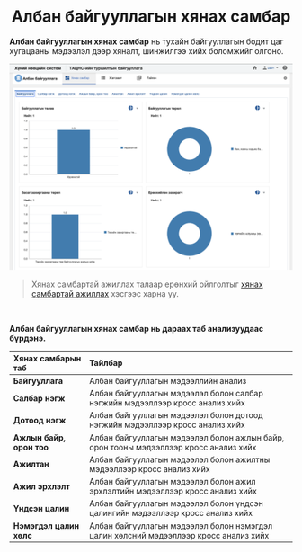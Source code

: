
<h1 align="center">Албан байгууллагын хянах самбар</h1>

**Албан байгууллагын хянах самбар** нь тухайн байгууллагын бодит цаг хугацааны мэдээлэл дээр хяналт, шинжилгээ хийх боломжийг олгоно.


![](../assets/images/modules/legal_entities/dashboard.png)

> Хянах самбартай ажиллах талаар ерөнхий ойлголтыг [хянах самбартай ажиллах](how-it-works?id=_4-Хянах-самбартай-ажиллах) хэсгээс харна уу.

<br/>

**Албан байгууллагын хянах самбар нь дараах таб анализуудаас бүрдэнэ.** 

|Хянах самбарын таб|Тайлбар|
|:-----|:------|
|**Байгууллага**|Албан байгууллагын мэдээллийн анализ|
|**Салбар нэгж**|Албан байгууллагын мэдээлэл болон салбар нэгжийн мэдээллээр кросс анализ хийх|
|**Дотоод нэгж**|Албан байгууллагын мэдээлэл болон дотоод нэгжийн мэдээллээр кросс анализ хийх|
|**Ажлын байр, орон тоо**|Албан байгууллагын мэдээлэл болон ажлын байр, орон тооны мэдээллээр кросс анализ хийх|
|**Ажилтан**|Албан байгууллагын мэдээлэл болон ажилтны мэдээллээр кросс анализ хийх|
|**Ажил эрхлэлт**|Албан байгууллагын мэдээлэл болон ажил эрхлэлтийн мэдээллээр кросс анализ хийх|
|**Үндсэн цалин**|Албан байгууллагын мэдээлэл болон үндсэн цалингийн мэдээллээр кросс анализ хийх|
|**Нэмэгдэл цалин хөлс**|Албан байгууллагын мэдээлэл болон нэмэгдэл цалин хөлсний мэдээллээр кросс анализ хийх|